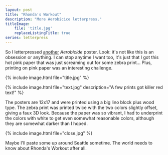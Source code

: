 ```yaml
---
layout: post
title: "Rhonda's Workout"
description: "More Aerobicice letterpress."
titleImage:
    file: 'title.jpg'
    replaceListingTitle: true
series: letterpress
---
```


So I letterpressed [another](/aerobicide-print) *Aerobicide* poster. Look: it's not like this is an obsession or anything. I can stop anytime I want too, it's just that I got this hot pink paper that was just screaming out for some zebra print... Plus, printing on pink paper was an interesting challenge.

{% include image.html file="title.jpg" %}

{% include image.html file="text.jpg" description="A few prints got killer red text!" %}

The posters are 12x17 and were printed using a big lino block plus wood type. The zebra print was printed twice with the two colors slightly offset, giving a faux 3D look. Because the paper was so vibrant, I had to underprint the colors with white to get even somewhat reasonable colors, although they are somewhat darker than I hoped.

{% include image.html file="close.jpg" %}

Maybe I'll paste some up around Seattle sometime. The world needs to know about Rhonda's Workout after all. 
